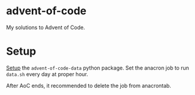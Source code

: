 # advent-of-code
My solutions to Advent of Code.

# Setup
[Setup](https://github.com/wimglenn/advent-of-code-data#quickstart) the `advent-of-code-data` python package.
Set the anacron job to run `data.sh` every day at proper hour.

After AoC ends, it recommended to delete the job from anacrontab.
